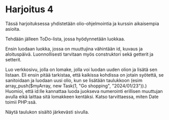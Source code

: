 # Harjoitus 4

Tässä harjoituksessa yhdistetään olio-ohjelmointia ja kurssin aikaisempia asioita.

Tehdään jälleen ToDo-lista, jossa hyödynnetään luokkaa.

Ensin luodaan luokka, jossa on muuttujina vähintään id, kuvaus ja aloituspäivä. Luonnollisesti tarvitaan myös construktori sekä getterit ja setterit.

Luo verkkosivu, jolla on lomake, jolla voi luodan uuden olion ja lisätä sen listaan. Eli ensin pitää tarkistaa, että kaikissa kohdissa on jotain syötettä, se sanitoidaan ja luodaan uusi olio, kun se lisätään taulukkoon (esim array_push($myArray, new Task(1, "Go shopping", "2024/01/23")).) Huomioi, että id:lle kannattaa luoda juokseva numerointi erillisen muuttujan avulla eikä laittaa sitä lomakkeen kentäksi. Katso tarvittaessa, miten Date toimii PHP:ssä.

Näytä taulukon sisältö järkevästi sivulla. 